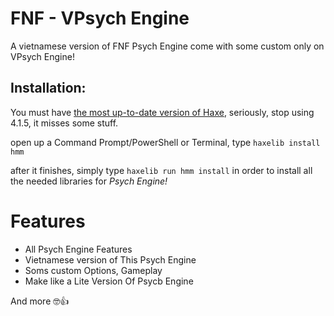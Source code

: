 # FNF - VPsych Engine
A vietnamese version of FNF Psych Engine come with some custom only on VPsych Engine!

## Installation:
You must have [the most up-to-date version of Haxe](https://haxe.org/download/), seriously, stop using 4.1.5, it misses some stuff.

open up a Command Prompt/PowerShell or Terminal, type `haxelib install hmm`

after it finishes, simply type `haxelib run hmm install` in order to install all the needed libraries for *Psych Engine!*

# Features
- All Psych Engine Features
- Vietnamese version of This Psych Engine
- Soms custom Options, Gameplay
- Make like a Lite Version Of Psycb Engine

And more 🤓👍
